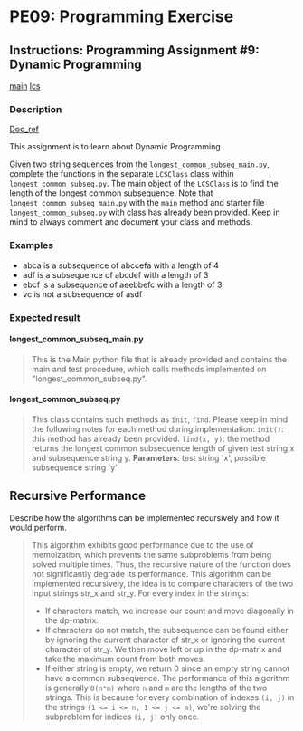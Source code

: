 # PE09: Programming Exercise

## Instructions: Programming Assignment #9: Dynamic Programming

[main]
[lcs]

### Description

[Doc_ref]

This assignment is to learn about Dynamic Programming.

Given two string sequences from the `longest_common_subseq_main.py`, complete the functions in the separate `LCSClass` class within `longest_common_subseq.py`. The main object of the `LCSClass` is to find the length of the longest common subsequence.
Note that `longest_common_subseq_main.py` with the `main` method and starter file `longest_common_subseq.py` with class has already been provided. Keep in mind to always comment and document your class and methods.

### Examples

- abca is a subsequence of abccefa with a length of 4
- adf is a subsequence of abcdef with a length of 3
- ebcf is a subsequence of aeebbefc with a length of 3
- vc is not a subsequence of asdf

### Expected result

#### longest_common_subseq_main.py

> This is the Main python file that is already provided and contains the main and test procedure, which calls methods implemented on "longest_common_subseq.py".

#### longest_common_subseq.py

> This class contains such methods as `init`, `find`. Please keep in mind the following notes for each method during implementation:
`init()`: this method has already been provided.
`find(x, y)`: the method returns the longest common subsequence length of given test string x and subsequence string y.
**Parameters**: test string 'x', possible subsequence string 'y'

## Recursive Performance

Describe how the algorithms can be implemented recursively and how it would perform.

> This algorithm exhibits good performance due to the use of memoization, which prevents the same subproblems from being solved multiple times. Thus, the recursive nature of the function does not significantly degrade its performance. This algorithm can be implemented recursively, the idea is to compare characters of the two input strings str_x and str_y. For every index in the strings:
> - If characters match, we increase our count and move diagonally in the dp-matrix.
> - If characters do not match, the subsequence can be found either by ignoring the current character of str_x or ignoring the current character of str_y. We then move left or up in the dp-matrix and take the maximum count from both moves.
> - If either string is empty, we return 0 since an empty string cannot have a common subsequence.
> The performance of this algorithm is generally `O(n*m)` where `n` and `m` are the lengths of the two strings. This is because for every combination of indexes `(i, j)` in the strings `(1 <= i <= n, 1 <= j <= m)`, we're solving the subproblem for indices `(i, j)` only once.

[main]: <./src/longest_common_subseq_main.py> "This is the Main python file that is already provided and contains the main and test procedure, which calls methods implemented on 'longest_common_subseq.py'."
[lcs]: <./src/longest_common_subseq.py> "the method returns the longest common subsequence length of given test string x and subsequence string y."
[Doc_ref]: <https://realpython.com/documenting-python-code/> "Mertz, J. (n.d.). Documenting Python Code: A Complete Guide."
